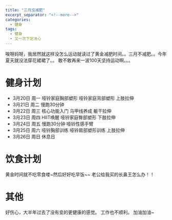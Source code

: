 ```yaml
---
title: "三月没减肥"
excerpt_separator: "<!--more-->"
categories:
  - 健身
tags:
  - 健身
  - 又一次下定决心
---
```


唉呀妈呀，我居然就这样没怎么运动就读过了黄金减肥时间。。三月不减肥。。今年夏天就没法穿花裙裙了。。
敢不敢再来一波100天坚持运动啊。。。

<!--more-->

# 健身计划

 - 3月20日 周一 哑铃家庭胸部塑形 哑铃家庭背部塑形 上肢拉伸
 - 3月21日 周二 慢跑30分钟
 - 3月22日 周三 核心功能入门 马甲线养成 躯干拉伸
 - 3月23日 周四 HIIT唤醒 哑铃家庭臀部塑形 下肢拉伸
 - 3月24日 周五 慢跑30分钟 哑铃性感手臂
 - 3月25日 周六 哑铃胸部训练 哑铃肩部塑形训练 上肢拉伸
 - 3月26日 周日 休息日

# 饮食计划 
黄金时间就不吃零食喽~然后好好吃早饭~~
老公给我买的长鼻王怎么办！！

# 其他
好伤心，大半年过去了没有变的更健康的感觉。
工作也不顺利。
加油加油~